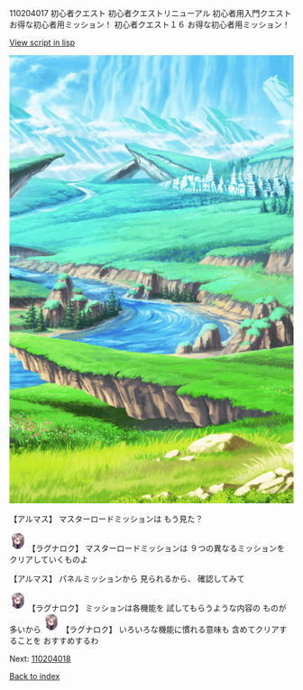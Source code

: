 110204017 初心者クエスト  初心者クエストリニューアル 初心者用入門クエスト お得な初心者用ミッション！ 初心者クエスト１６ お得な初心者用ミッション！

[View script in lisp](../scripts/110204017.txt)

![plain.png](../images/backgrounds/plain.png)

【アルマス】
マスターロードミッションは
もう見た？

<img src="../images/units/103611.png" alt="103611.png" height="34"/>
【ラグナロク】
マスターロードミッションは
９つの異なるミッションを
クリアしていくものよ

【アルマス】
パネルミッションから
見られるから、
確認してみて

<img src="../images/units/103611.png" alt="103611.png" height="34"/>
【ラグナロク】
ミッションは各機能を
試してもらうような内容の
ものが多いから

<img src="../images/units/103611.png" alt="103611.png" height="34"/>
【ラグナロク】
いろいろな機能に慣れる意味も
含めてクリアすることを
おすすめするわ

Next: [110204018](110204018.md)

[Back to index](index.md)
